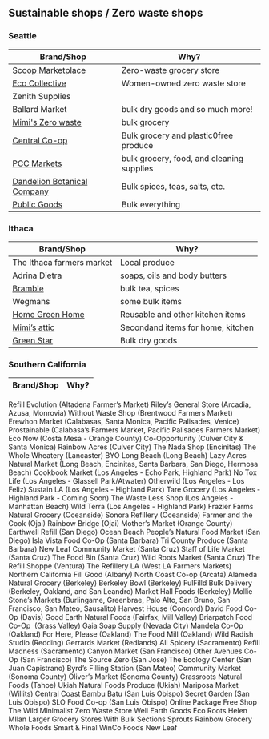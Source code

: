 ## Sustainable shops / Zero waste shops	

### Seattle
| Brand/Shop	| Why? |
| ------ | ------| 
[Scoop Marketplace](https://www.scoopmarketplace.com/) | Zero-waste grocery store | 
[Eco Collective](https://www.ecocollective.com/) | Women-owned zero waste store | 
Zenith Supplies |
Ballard Market | bulk dry goods and so much more! |
[Mimi's Zero waste](https://mimiszerowastemarket.com/) | bulk grocery |
[Central Co-op](https://www.centralcoop.coop/) | Bulk grocery and plastic0free produce |
[PCC Markets](https://www.pccmarkets.com/) | bulk grocery, food, and cleaning supplies |
[Dandelion Botanical Company](https://dandelionbotanical.com/) | Bulk spices, teas, salts, etc.|
[Public Goods](https://apublicshop.com/) | Bulk everything |

### Ithaca
| Brand/Shop | Why? |
| ------ | ------ |
The Ithaca farmers market | Local produce | 
Adrina Dietra | soaps, oils and body butters | 
[Bramble](https://www.brambleithaca.com/) | bulk tea, spices | 
Wegmans | some bulk items |
[Home Green Home](http://www.homegreenhome.com/) | Reusable and other kitchen items |
[Mimi’s attic](https://mimisatticithaca.com/) | Secondand items for home, kitchen |
[Green Star](https://greenstar.coop/) | Bulk dry goods


### Southern California
| Brand/Shop	| Why?	| 
| ------ | ------| 
Refill Evolution (Altadena Farmer’s Market)
Riley’s General Store (Arcadia, Azusa, Monrovia)
Without Waste Shop (Brentwood Farmers Market)
Erewhon Market (Calabasas, Santa Monica, Pacific Palisades, Venice)
Prostainable (Calabasa’s Farmers Market, Pacific Palisades Farmers Market)
Eco Now (Costa Mesa - Orange County)
Co-Opportunity (Culver City & Santa Monica)
Rainbow Acres (Culver City)
The Nada Shop (Encinitas)
The Whole Wheatery (Lancaster)
BYO Long Beach (Long Beach)
Lazy Acres Natural Market (Long Beach, Encinitas, Santa Barbara, San Diego, Hermosa Beach)
Cookbook Market (Los Angeles - Echo Park, Highland Park)
No Tox Life (Los Angeles - Glassell Park/Atwater)
Otherwild (Los Angeles - Los Feliz)
Sustain LA (Los Angeles - Highland Park)
Tare Grocery (Los Angeles - Highland Park - Coming Soon)
The Waste Less Shop (Los Angeles - Manhattan Beach)
Wild Terra (Los Angeles - Highland Park)
Frazier Farms Natural Grocery (Oceanside)
Sonora Refillery (Oceanside)
Farmer and the Cook (Ojai)
Rainbow Bridge (Ojai)
Mother’s Market (Orange County)
Earthwell Refill (San Diego)
Ocean Beach People’s Natural Food Market (San Diego)
Isla Vista Food Co-Op (Santa Barbara)
Tri County Produce (Santa Barbara)
New Leaf Community Market (Santa Cruz)
Staff of Life Market (Santa Cruz)
The Food Bin (Santa Cruz)
Wild Roots Market (Santa Cruz)
The Refill Shoppe (Ventura)
The Refillery LA (West LA Farmers Markets)
Northern California
Fill Good (Albany)
North Coast Co-op (Arcata)
Alameda Natural Grocery (Berkeley)
Berkeley Bowl (Berkeley)
FulFilld Bulk Delivery (Berkeley, Oakland, and San Leandro)
Market Hall Foods (Berkeley)
Mollie Stone’s Markets (Burlingame, Greenbrae, Palo Alto, San Bruno, San Francisco, San Mateo, Sausalito)
Harvest House (Concord)
David Food Co-Op (Davis)
Good Earth Natural Foods (Fairfax, Mill Valley)
Briarpatch Food Co-Op  (Grass Valley)
Gaia Soap Supply (Nevada City)
Mandela Co-Op (Oakland)
For Here, Please (Oakland)
The Food Mill (Oakland)
Wild Radish Studio (Redding)
Gerrards Market (Redlands)
All Spicery (Sacramento)
Refill Madness (Sacramento)
Canyon Market (San Francisco)
Other Avenues Co-Op (San Francisco)
The Source Zero (San Jose)
The Ecology Center (San Juan Capistrano)
Byrd’s Filling Station (San Mateo)
Community Market (Sonoma County)
Oliver’s Market (Sonoma County)
Grassroots Natural Foods (Tahoe)
Ukiah Natural Foods Produce (Ukiah)
Mariposa Market (Willits)
Central Coast
Bambu Batu (San Luis Obispo)
Secret Garden (San Luis Obispo)
SLO Food Co-op (San Luis Obispo)
Online
Package Free Shop
The Wild Minimalist
Zero Waste Store
Well Earth Goods
Eco Roots
Helen MIlan
Larger Grocery Stores With Bulk Sections
Sprouts
Rainbow Grocery
Whole Foods
Smart & Final
WinCo Foods
New Leaf	


